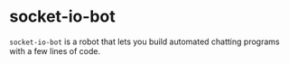 # socket-io-bot

`socket-io-bot` is a robot that lets you build automated chatting programs with a few lines of code.
